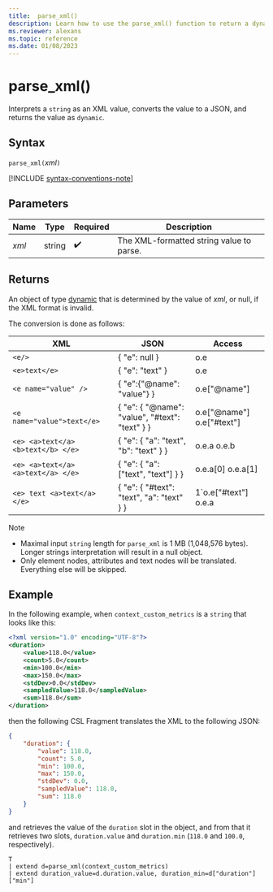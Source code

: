 ```yaml
---
title:  parse_xml()
description: Learn how to use the parse_xml() function to return a dynamic object that is determined by the value of XML.
ms.reviewer: alexans
ms.topic: reference
ms.date: 01/08/2023
---
```

# parse_xml()

Interprets a `string` as an XML value, converts the value to a JSON, and returns the value as `dynamic`.

## Syntax

`parse_xml(`*xml*`)`

[!INCLUDE [syntax-conventions-note](../../includes/syntax-conventions-note.md)]

## Parameters

| Name | Type | Required | Description |
|--|--|--|--|
| *xml*| string |  :heavy_check_mark: | The XML-formatted string value to parse.|

## Returns

An object of type [dynamic](./scalar-data-types/dynamic.md) that is determined by the value of *xml*, or null, if the XML format is invalid.

The conversion is done as follows:

XML                                |JSON                                            |Access
-----------------------------------|------------------------------------------------|--------------
`<e/>`                             | { "e": null }                                  | o.e
`<e>text</e>`	                   | { "e": "text" }	                            | o.e
`<e name="value" />`               | { "e":{"@name": "value"} }	                    | o.e["@name"]
`<e name="value">text</e>`         | { "e": { "@name": "value", "#text": "text" } } | o.e["@name"] o.e["#text"]
`<e> <a>text</a> <b>text</b> </e>` | { "e": { "a": "text", "b": "text" } }	        | o.e.a o.e.b
`<e> <a>text</a> <a>text</a> </e>` | { "e": { "a": ["text", "text"] } }	            | o.e.a[0] o.e.a[1]
`<e> text <a>text</a> </e>`        | { "e": { "#text": "text", "a": "text" } }	    | 1`o.e["#text"] o.e.a

> [!NOTE]
>
> * Maximal input `string` length for `parse_xml` is 1 MB (1,048,576 bytes). Longer strings interpretation will result in a null object.
> * Only element nodes, attributes and text nodes will be translated. Everything else will be skipped.

## Example

In the following example, when `context_custom_metrics` is a `string` that looks like this:

```xml
<?xml version="1.0" encoding="UTF-8"?>
<duration>
    <value>118.0</value>
    <count>5.0</count>
    <min>100.0</min>
    <max>150.0</max>
    <stdDev>0.0</stdDev>
    <sampledValue>118.0</sampledValue>
    <sum>118.0</sum>
</duration>
```

then the following CSL Fragment translates the XML to the following JSON:

```json
{
    "duration": {
        "value": 118.0,
        "count": 5.0,
        "min": 100.0,
        "max": 150.0,
        "stdDev": 0.0,
        "sampledValue": 118.0,
        "sum": 118.0
    }
}
```

and retrieves the value of the `duration` slot
in the object, and from that it retrieves two slots, `duration.value` and
 `duration.min` (`118.0` and `100.0`, respectively).

```kusto
T
| extend d=parse_xml(context_custom_metrics) 
| extend duration_value=d.duration.value, duration_min=d["duration"]["min"]
```
